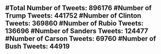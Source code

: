 #Total Number of Tweets: 896176 
#Number of Trump Tweets: 441752
#Number of Clinton Tweets: 369860
#Number of Rubio Tweets: 136696
#Number of Sanders Tweets: 124477
#Number of Carson Tweets: 69760
#Number of Bush Tweets: 44919
---
